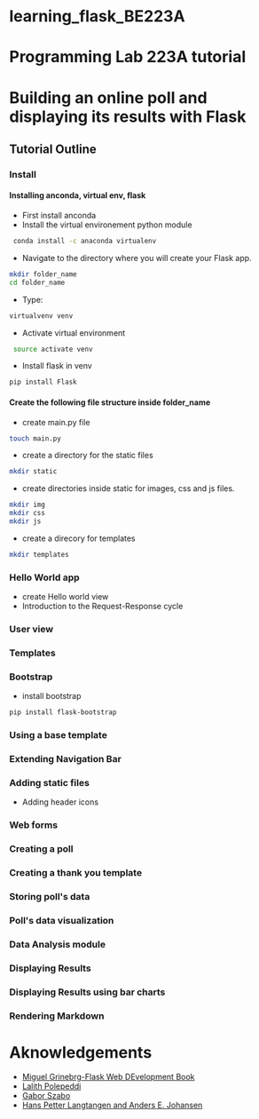 # learning_flask_BE223A

# Programming Lab 223A tutorial

# Building an online poll and displaying its results with Flask

## Tutorial Outline

### Install

#### Installing anconda, virtual env, flask

- First install anconda
- Install the virtual environement python module
```bash
 conda install -c anaconda virtualenv
 ```
 - Navigate to the directory where you will create your Flask app.
 ```bash
 mkdir folder_name
 cd folder_name
 ```
 - Type:
 ```bash
 virtualvenv venv
 ```
 - Activate virtual environment
 ```bash
  source activate venv
  ```
  - Install flask in venv
  ```bash
  pip install Flask
  ```

#### Create the following file structure inside folder_name

- create main.py file 
```bash
touch main.py
```
- create a directory for the static files
```bash
mkdir static
```
- create directories inside static for images, css and js files.
```bash
mkdir img
mkdir css
mkdir js
```
- create a direcory for templates
```bash
mkdir templates
```

### Hello World app

- create Hello world view
- Introduction to the Request-Response cycle

### User view

### Templates

### Bootstrap

- install bootstrap
```bash
pip install flask-bootstrap
```

### Using a base template

### Extending Navigation Bar

### Adding static files

- Adding header icons

### Web forms

### Creating a poll

### Creating a thank you template

### Storing poll's data

### Poll's data visualization

### Data Analysis module

### Displaying Results

### Displaying Results using bar charts

### Rendering Markdown

# Aknowledgements

- [Miguel Grinebrg-Flask Web DEvelopment Book](https://coddyschool.com/upload/Flask_Web_Development_Developing.pdf)
- [Lalith Polepeddi](https://www.lynda.com/Flask-tutorials/course-overview/521231/529872-4.html?srchtrk=index%3a1%0alinktypeid%3a2%0aq%3aflask%0apage%3a1%0as%3arelevance%0asa%3atrue%0aproducttypeid%3a2)
- [Gabor Szabo](https://code-maven.com/a-polling-station-with-flask)
- [Hans Petter Langtangen and Anders E. Johansen](http://hplgit.github.io/web4sciapps/doc/pub/._web4sa_flask013.html)
